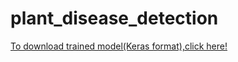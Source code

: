 # plant_disease_detection
[To download trained model(Keras format),click here!]([https://drive.google.com/your-copied-link-here](https://drive.google.com/file/d/1ThWbQw-I7zsYbD0dz-rd-XeNfunIVfM1/view?usp=sharing))

